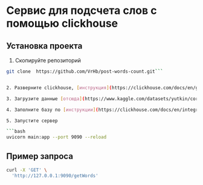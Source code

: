 # Сервис для подсчета слов с помощью clickhouse 

## Установка проекта

1. Скопируйте репозиторий

```bash
git clone  https://github.com/VrHb/post-words-count.git```


2. Разверните clickhouse, [инструкция](https://clickhouse.com/docs/en/getting-started/quick-start)

3. Загрузите данные [отсюда](https://www.kaggle.com/datasets/yutkin/corpus-of-russian-news-articles-from-lenta/)

4. Заполните базу по [инструкции](https://clickhouse.com/docs/en/integrations/data-formats/csv-tsv)

5. Запустите сервер

```bash
uvicorn main:app --port 9090 --reload
```

## Пример запроса

```bash
curl -X 'GET' \
  'http://127.0.0.1:9090/getWords'
```
